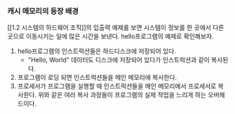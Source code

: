 ### 캐시 메모리의 등장 배경
[[1.2 시스템의 하드웨어 조직]]의 입출력 예제를 보면 시스템이 정보를 한 곳에서 다른 곳으로 
이동시키는 일에 많은 시간을 보낸다. hello프로그램의 예제로 확인해보자.
1. hello프로그램의 인스트럭션들은 하드디스크에 저장되어 있다.
	*  "Hello, World" 데이터도 디스크에 저장되어 있다가 인스트럭션과 같이 복사된다.
2. 프로그램이 로딩 되면 인스트럭션들을 메인 메모리에 복사한다.
3. 프로세서가 프로그램을 실행할 때 인스트럭션들을 메인 메모리에서 프로세서로 복사한다.
위와 같은 여러 복사 과정들이 프로그램의 실제 작업을 느리게 하는 오버헤드이다.
